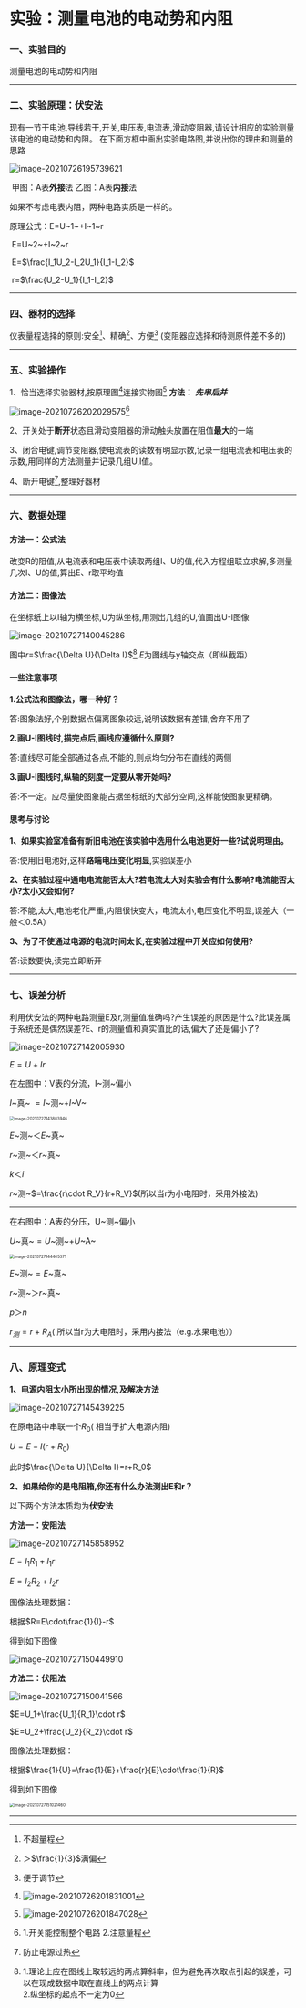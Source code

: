 ﻿# 实验：测量电池的电动势和内阻

### 一、实验目的

测量电池的电动势和内阻

---

### 二、实验原理：伏安法

现有一节干电池,导线若干,开关,电压表,电流表,滑动变阻器,请设计相应的实验测量该电池的电动势和内阻。
在下面方框中画出实验电路图,并说出你的理由和测量的思路

![image-20210726195739621](C:\Users\D\AppData\Roaming\Typora\typora-user-images\image-20210726195739621.png)

​										甲图：A表**外接**法													乙图：A表**内接**法

如果不考虑电表内阻，两种电路实质是一样的。

原理公式：E=U~1~+I~1~r

​					E=U~2~+I~2~r

​					E=$\frac{I_1U_2-I_2U_1}{I_1-I_2}$​

​					r=$\frac{U_2-U_1}{I_1-I_2}$​​

---

###  四、器材的选择

仪表量程选择的原则:安全[^1]、精确[^2]、方便[^3] (变阻器应选择和待测原件差不多的)

---

### 五、实验操作

1、恰当选择实验器材,按原理图[^4]连接实物图[^5]  **方法：** ***先串后并***

![image-20210726202029575](C:\Users\D\AppData\Roaming\Typora\typora-user-images\image-20210726202029575.png)[^6]

2、开关处于**断开**状态且滑动变阻器的滑动触头放置在阻值**最大**的一端

3、闭合电键,调节变阻器,使电流表的读数有明显示数,记录一组电流表和电压表的示数,用同样的方法测量并记录几组U,I值。

4、断开电键[^7],整理好器材

---

### 六、数据处理

#### 方法一：公式法

改变R的阻值,从电流表和电压表中读取两组I、U的值,代入方程组联立求解,多测量几次I、U的值,算出E、r取平均值

#### 方法二：图像法

在坐标纸上以I轴为横坐标,U为纵坐标,用测岀几组的U,值画出U-I图像

![image-20210727140045286](C:\Users\D\AppData\Roaming\Typora\typora-user-images\image-20210727140045286.png)

图中$r$​​​​=$\frac{\Delta U}{\Delta I}$​​[^8],$E$​​为图线与y轴交点​​​（即纵截距）

#### 一些注意事项

**1.公式法和图像法，哪一种好？**

答:图象法好,个别数据点偏离图象较远,说明该数据有差错,舍弃不用了

**2.画U-I图线时,描完点后,画线应遵循什么原则?**

答:直线尽可能全部通过各点,不能的,则点均匀分布在直线的两侧

**3.画U-I图线时,纵轴的刻度一定要从零开始吗?**

答:不一定。应尽量使图象能占据坐标纸的大部分空间,这样能使图象更精确。

#### 思考与讨论

**1、如果实验室准备有新旧电池在该实验中选用什么电池更好一些?试说明理由。**

答:使用旧电池好,这样**路端电压变化明显**,实验误差小

**2、在实验过程中通电电流能否太大?若电流太大对实验会有什么影响?电流能否太小?太小又会如何?**

答:不能,太大,电池老化严重,内阻很快变大，电流太小,电压变化不明显,误差大（一般＜0.5A）

**3、为了不使通过电源的电流时间太长,在实验过程中开关应如何使用?**

答:读数要快,读完立即断开

---

### 七、误差分析

利用伏安法的两种电路测量E及r,测量值准确吗?产生误差的原因是什么?此误差属于系统还是偶然误差?E、r的测量值和真实值比的话,偏大了还是偏小了?

![image-20210727142005930](C:\Users\D\AppData\Roaming\Typora\typora-user-images\image-20210727142005930.png)

$E=U+Ir$

在左图中：V表的分流，I~测~偏小

$I$~真~ $=I$~测~$+I$​​​​~V~

<img src="C:\Users\D\AppData\Roaming\Typora\typora-user-images\image-20210727143803946.png" alt="image-20210727143803946" style="zoom:50%;" />

$E$~测~＜$E$~真~

$r$~测~＜$r$​​~真~

$k$＜$i$​

$r$​​~测~$=\frac{r\cdot R_V}{r+R_V}$​​(所以当r为小电阻时，采用外接法)



---

在右图中：A表的分压，U~测~偏小

$U$~真~$=U$~测~$+U$​~A~

<img src="C:\Users\D\AppData\Roaming\Typora\typora-user-images\image-20210727144405371.png" alt="image-20210727144405371" style="zoom:50%;" />

$E$~测~$=E$~真~

$r$~测~＞$r$~真~

$p$​＞$n$​

$r_测=r+R_A$​​​( 所以当r为大电阻时，采用内接法（e.g.水果电池））

---

### 八、原理变式

**1、电源内阻太小所出现的情况,及解决方法**

![image-20210727145439225](C:\Users\D\AppData\Roaming\Typora\typora-user-images\image-20210727145439225.png)

在原电路中串联一个$R_0$​​( 相当于扩大电源内阻)

$U=E-I(r+R_0)$

此时$\frac{\Delta U}{\Delta I}=r+R_0$​​

**2、如果给你的是电阻箱,你还有什么办法测出E和r？**

以下两个方法本质均为**伏安法**

**方法一：安阻法**

![image-20210727145858952](C:\Users\D\AppData\Roaming\Typora\typora-user-images\image-20210727145858952.png)

$E=I_1 R_1+I_1r$

$E=I_2 R_2+I_2r$



图像法处理数据：

根据$R=E\cdot\frac{1}{I}-r$

得到如下图像

![image-20210727150449910](C:\Users\D\AppData\Roaming\Typora\typora-user-images\image-20210727150449910.png)

**方法二：伏阻法**

![image-20210727150041566](C:\Users\D\AppData\Roaming\Typora\typora-user-images\image-20210727150041566.png)

$E=U_1+\frac{U_1}{R_1}\cdot r$

$E=U_2+\frac{U_2}{R_2}\cdot r$​



图像法处理数据：

根据$\frac{1}{U}=\frac{1}{E}+\frac{r}{E}\cdot\frac{1}{R}$

得到如下图像

<img src="C:\Users\D\AppData\Roaming\Typora\typora-user-images\image-20210727151021460.png" alt="image-20210727151021460" style="zoom:50%;" />

---

[^1]: 不超量程
[^2]: ＞$\frac{1}{3}$​​​满偏
[^3]: 便于调节
[^4]:![image-20210726201831001](C:\Users\D\AppData\Roaming\Typora\typora-user-images\image-20210726201831001.png)
[^5]:![image-20210726201847028](C:\Users\D\AppData\Roaming\Typora\typora-user-images\image-20210726201847028.png)
[^6]:1.开关能控制整个电路  2.注意量程
[^7]:防止电源过热

[^8]:1.理论上应在图线上取较远的两点算斜率，但为避免再次取点引起的误差，可以在现成数据中取在直线上的两点计算<br>2.纵坐标的起点不一定为0
